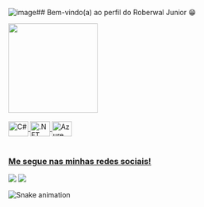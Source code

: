 ![image](https://github.com/RoberwalJunior/RoberwalJunior/assets/54602445/ba12344e-685e-4a24-9fe3-e9e27338b5aa)## Bem-vindo(a) ao perfil do Roberwal Junior 😁

 <div>
   <a href="https://github.com/RoberwalJunior">
   <img height="180em" src="https://github-readme-stats.vercel.app/api?username=roberwaljunior&show=reviews"/>
</div>
     
<div style="display: inline_block"><br>
  <img align="center" alt="C#" height="30" width="40" src="https://cdn.jsdelivr.net/gh/devicons/devicon/icons/csharp/csharp-original.svg">
  <img align="center" alt=".NET" height="30" width="40" src="https://cdn.jsdelivr.net/gh/devicons/devicon/icons/dotnetcore/dotnetcore-original.svg">
  <img align="center" alt="Azure DevOps" height="30" width="40" src="https://cdn.jsdelivr.net/gh/devicons/devicon/icons/azure/azure-original.svg">
</div>
 <br>
 
  ### Me segue nas minhas redes sociais!
 
<div> 
  <a href="https://www.linkedin.com/in/roberwal-junior/" target="_blank"><img src="https://img.shields.io/badge/-LinkedIn-%230077B5?style=for-the-badge&logo=linkedin&logoColor=white" target="_blank"></a> 
  <a href = ""><img src="https://img.shields.io/badge/-Gmail-%23333?style=for-the-badge&logo=gmail&logoColor=white" target="_blank"></a>
  
 ![Snake animation](https://github.com/RoberwalJunior/RoberwalJunior/blob/output/github-contribution-grid-snake.svg)

</div>
